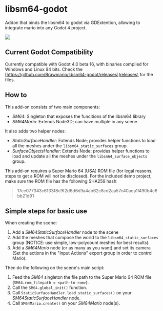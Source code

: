 # libsm64-godot

Addon that binds the libsm64 to godot via GDExtention, allowing to integrate mario into any Godot 4 project.

![](https://i.imgur.com/l8qOnad.png)

## Current Godot Compatibility

Currently compatible with Godot 4.0 beta 16, with binaries compiled for Windows and Linux 64 bits. Check the [https://github.com/Brawmario/libsm64-godot/releases](releases) for the files.

## How to

This add-on consists of two main components:

- *SM64*: Singleton that exposes the funcitions of the libsm64 library
- *SM64Mario*: Extends Node3D; can have multiple in any scene.

It also adds two helper nodes:

- *StaticSurfaceHandler*: Extends Node; provides helper functions to load all the meshes under the `libsm64_static_surfaces` group.
- *SurfaceObjectsHandler*: Extends Node; provides helper functions to load and update all the meshes under the `libsm64_surface_objects` group.

This add-on requires a Super Mario 64 (USA) ROM file (for legal reasons, steps to get a ROM will not be disclosed). For the included demo project, make sure the ROM file has the following SHA256 hash:

>17ce077343c6133f8c9f2d6d6d9a4ab62c8cd2aa57c40aea1f490b4c8bb21d91

## Simple steps for basic use

When creating the scene:

1. Add a *SM64StaticSurfaceHandler* node to the scene
2. Add the meshes that compose the world to the `libsm64_static_surfaces` group (NOTICE: use simple, low-polycount meshes for best results).
3. Add a *SM64Mario* node (or as many as you want) and set its camera (Set the actions in the "Input Actions" export group in order to control Mario).

Then do the following on the scene's main script:

1. Feed the *SM64* singleton the file path to the Super Mario 64 ROM file (`SM64.rom_filepath = <path-to-rom>`).
2. Call the `SM64.global_init()` function.
3. Call `StaticSurfaceHandler.load_static_surfaces()` on your *SM64StaticSurfaceHandler* node.
4. Call `SM64Mario.create()` on your *SM64Mario* node(s).
